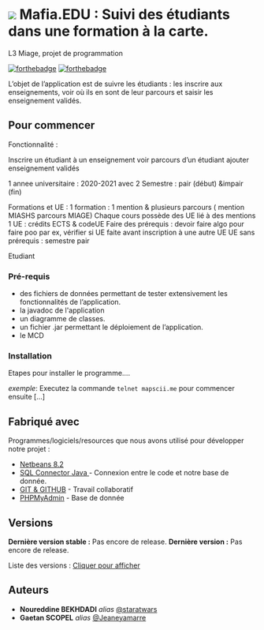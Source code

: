 #  ![](https://images-wixmp-ed30a86b8c4ca887773594c2.wixmp.com/i/8939caba-2c60-4aeb-bb20-d61b0458b178/d8w4iw2-5fb1b71f-3c66-4d45-a3fb-44bab70cafca.jpg)  Mafia.EDU : Suivi des étudiants dans une formation à la carte. 
L3 Miage, projet de programmation


[![forthebadge](http://forthebadge.com/images/badges/built-with-love.svg)](http://forthebadge.com)  [![forthebadge](http://forthebadge.com/images/badges/powered-by-electricity.svg)](http://forthebadge.com)

L’objet de l’application est de suivre les étudiants : les inscrire aux enseignements, voir où ils en sont de leur
parcours et saisir les enseignement validés.

## Pour commencer

Fonctionnalité :

Inscrire un étudiant à un enseignement
voir parcours d’un étudiant 
ajouter enseignement validés

1 annee universitaire : 2020-2021 avec 2 Semestre : pair (début) &impair (fin)

Formations et UE :
1 formation : 1 mention & plusieurs parcours ( mention MIASHS parcours MIAGE)
Chaque cours possède des UE lié à des mentions
1 UE : crédits ECTS & codeUE
Faire des prérequis : devoir faire algo pour faire poo par ex, vérifier si UE faite avant inscription à une autre UE
UE sans prérequis : semestre pair

Etudiant


### Pré-requis

- des fichiers de données permettant de tester extensivement les fonctionnalités de l’application.
- la javadoc de l'application
- un diagramme de classes.
- un fichier .jar permettant le déploiement de l’application.
- le MCD 

### Installation

Etapes pour installer le programme....


_exemple_: Executez la commande ``telnet mapscii.me`` pour commencer ensuite [...]



## Fabriqué avec

Programmes/logiciels/resources que nous avons utilisé pour développer notre projet :

* [Netbeans 8.2](https://netbeans.org/downloads/8.2/rc/) 
* [SQL Connector Java ](https://dev.mysql.com/downloads/connector/j/) - Connexion entre le code et notre base de donnée.
* [GIT & GITHUB](https://github.com/) - Travail collaboratif
* [PHPMyAdmin](https://www.phpmyadmin.net/) - Base de donnée




## Versions

**Dernière version stable :** Pas encore de release.
**Dernière version :** Pas encore de release.

Liste des versions : [Cliquer pour afficher](https://github.com/mafia.EDU/tags) 

## Auteurs

* **Noureddine BEKHDADI** _alias_ [@staratwars](https://github.com/staratwars)
* **Gaetan SCOPEL** _alias_ [@Jeaneyamarre](https://github.com/Jeaneyamarre)





